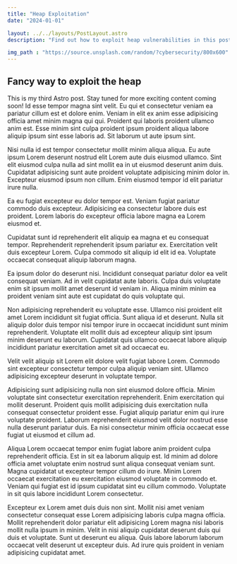 ```yaml
---
title: "Heap Exploitation"
date: "2024-01-01"

layout: ../../layouts/PostLayout.astro
description: "Find out how to exploit heap vulnerabilities in this post!"

img_path : "https://source.unsplash.com/random/?cybersecurity/800x600"
---
```


## Fancy way to exploit the heap

This is my third Astro post. Stay tuned for more exciting content coming soon!
Id esse tempor magna sint velit. Eu qui et consectetur veniam ea pariatur cillum est et dolore enim. Veniam in elit ex anim esse adipisicing officia amet minim magna qui qui. Proident qui laboris proident ullamco anim est. Esse minim sint culpa proident ipsum proident aliqua labore aliquip ipsum sint esse laboris ad. Sit laborum ut aute ipsum sint.

Nisi nulla id est tempor consectetur mollit minim aliqua aliqua. Eu aute ipsum Lorem deserunt nostrud elit Lorem aute duis eiusmod ullamco. Sint elit eiusmod culpa nulla ad sint mollit ea in ut eiusmod deserunt anim duis. Cupidatat adipisicing sunt aute proident voluptate adipisicing minim dolor in. Excepteur eiusmod ipsum non cillum. Enim eiusmod tempor id elit pariatur irure nulla.

Ea eu fugiat excepteur eu dolor tempor est. Veniam fugiat pariatur commodo duis excepteur. Adipisicing ea consectetur labore duis est proident. Lorem laboris do excepteur officia labore magna ea Lorem eiusmod et.

Cupidatat sunt id reprehenderit elit aliquip ea magna et eu consequat tempor. Reprehenderit reprehenderit ipsum pariatur ex. Exercitation velit duis excepteur Lorem. Culpa commodo sit aliquip id elit id ea. Voluptate occaecat consequat aliquip laborum magna.

Ea ipsum dolor do deserunt nisi. Incididunt consequat pariatur dolor ea velit consequat veniam. Ad in velit cupidatat aute laboris. Culpa duis voluptate enim sit ipsum mollit amet deserunt id veniam in. Aliqua minim minim ea proident veniam sint aute est cupidatat do quis voluptate qui.

Non adipisicing reprehenderit eu voluptate esse. Ullamco nisi proident elit amet Lorem incididunt sit fugiat officia. Sunt aliqua id et deserunt. Nulla sit aliquip dolor duis tempor nisi tempor irure in occaecat incididunt sunt minim reprehenderit. Voluptate elit mollit duis ad excepteur aliquip sint ipsum minim deserunt eu laborum. Cupidatat quis ullamco occaecat labore aliquip incididunt pariatur exercitation amet sit ad occaecat eu.

Velit velit aliquip sit Lorem elit dolore velit fugiat labore Lorem. Commodo sint excepteur consectetur tempor culpa aliquip veniam sint. Ullamco adipisicing excepteur deserunt in voluptate tempor.

Adipisicing sunt adipisicing nulla non sint eiusmod dolore officia. Minim voluptate sint consectetur exercitation reprehenderit. Enim exercitation qui mollit deserunt. Proident quis mollit adipisicing duis exercitation nulla consequat consectetur proident esse. Fugiat aliquip pariatur enim qui irure voluptate proident. Laborum reprehenderit eiusmod velit dolor nostrud esse nulla deserunt pariatur duis. Ea nisi consectetur minim officia occaecat esse fugiat ut eiusmod et cillum ad.

Aliqua Lorem occaecat tempor enim fugiat labore anim proident culpa reprehenderit officia. Est in sit ea laborum aliquip est. Id minim ad dolore officia amet voluptate enim nostrud sunt aliqua consequat veniam sunt. Magna cupidatat ut excepteur tempor cillum do irure. Minim Lorem occaecat exercitation eu exercitation eiusmod voluptate in commodo et. Veniam qui fugiat est id ipsum cupidatat sint eu cillum commodo. Voluptate in sit quis labore incididunt Lorem consectetur.

Excepteur ex Lorem amet duis duis non sint. Mollit nisi amet veniam consectetur consequat esse Lorem adipisicing laboris culpa magna officia. Mollit reprehenderit dolor pariatur elit adipisicing Lorem magna nisi laboris mollit nulla ipsum in minim. Velit in nisi aliquip cupidatat deserunt duis qui duis et voluptate. Sunt ut deserunt eu aliqua. Quis labore laborum laborum occaecat velit deserunt ut excepteur duis. Ad irure quis proident in veniam adipisicing cupidatat amet.